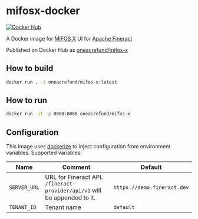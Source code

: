 # mifosx-docker

[![Docker Hub](https://badgen.net/docker/pulls/oneacrefund/mifos-x?icon=docker)](https://hub.docker.com/r/oneacrefund/mifos-x)

A Docker image for [MIFOS X](https://github.com/openMF/web-app) UI for [Apache Fineract](https://github.com/apache/fineract)

Published on Docker Hub as [oneacrefund/mifos-x](https://hub.docker.com/r/oneacrefund/mifos-x)

## How to build

```sh
docker run . -t oneacrefund/mifos-x:latest
```

## How to run

```sh
docker run -it -p 8080:8080 oneacrefund/mifos-x
```

## Configuration

This image uses [dockerize](https://github.com/jwilder/dockerize/) to inject configuration from environment variables. Supported variables:

| Name | Comment | Default |
| --- | --- | --- |
| `SERVER_URL` | URL for Fineract API. `/fineract-provider/api/v1` will be appended to it. | `https://demo.fineract.dev` |
| `TENANT_ID`  | Tenant name | `default` |
